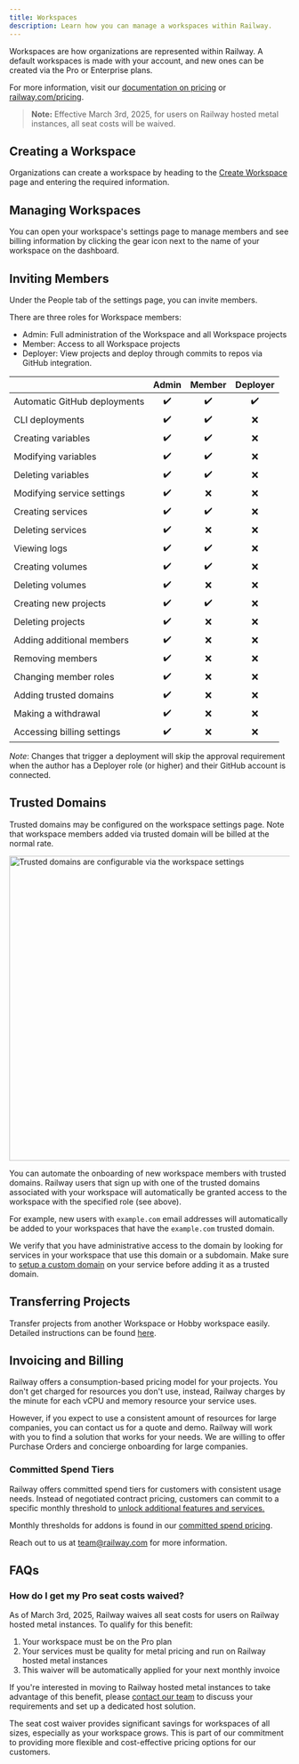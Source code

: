 ```yaml
---
title: Workspaces
description: Learn how you can manage a workspaces within Railway.
---
```


Workspaces are how organizations are represented within Railway. A default workspaces is made with your account, and new ones can be created via the Pro or Enterprise plans.

For more information, visit our [documentation on pricing](/reference/pricing) or <a href="https://railway.com/pricing" target="_blank">railway.com/pricing</a>.

> **Note:** Effective March 3rd, 2025, for users on Railway hosted metal instances, all seat costs will be waived.

## Creating a Workspace

Organizations can create a workspace by heading to the <a href="https://railway.com/new/workspace" target="_blank">Create Workspace</a> page and entering the required information.

## Managing Workspaces

You can open your workspace's settings page to manage members and see billing information by clicking the gear icon next to the name of your workspace on the dashboard.

## Inviting Members

Under the People tab of the settings page, you can invite members.

There are three roles for Workspace members:

- Admin: Full administration of the Workspace and all Workspace projects
- Member: Access to all Workspace projects
- Deployer: View projects and deploy through commits to repos via GitHub integration.

|                              | Admin | Member | Deployer |
| :--------------------------- | :---: | :----: | :------: |
| Automatic GitHub deployments |  ✔️   |   ✔️   |    ✔️    |
| CLI deployments              |  ✔️   |   ✔️   |    ❌    |
| Creating variables           |  ✔️   |   ✔️   |    ❌    |
| Modifying variables          |  ✔️   |   ✔️   |    ❌    |
| Deleting variables           |  ✔️   |   ✔️   |    ❌    |
| Modifying service settings   |  ✔️   |   ❌   |    ❌    |
| Creating services            |  ✔️   |   ✔️   |    ❌    |
| Deleting services            |  ✔️   |   ❌   |    ❌    |
| Viewing logs                 |  ✔️   |   ✔️   |    ❌    |
| Creating volumes             |  ✔️   |   ✔️   |    ❌    |
| Deleting volumes             |  ✔️   |   ❌   |    ❌    |
| Creating new projects        |  ✔️   |   ✔️   |    ❌    |
| Deleting projects            |  ✔️   |   ❌   |    ❌    |
| Adding additional members    |  ✔️   |   ❌   |    ❌    |
| Removing members             |  ✔️   |   ❌   |    ❌    |
| Changing member roles        |  ✔️   |   ❌   |    ❌    |
| Adding trusted domains       |  ✔️   |   ❌   |    ❌    |
| Making a withdrawal          |  ✔️   |   ❌   |    ❌    |
| Accessing billing settings   |  ✔️   |   ❌   |    ❌    |

_Note_: Changes that trigger a deployment will skip the approval requirement when the author has a Deployer role (or higher) and their GitHub account is connected.

## Trusted Domains

Trusted domains may be configured on the workspace settings page. Note that workspace members added via trusted domain will be billed at the normal rate.

<Image 
    src="https://res.cloudinary.com/railway/image/upload/v1733955730/docs/t-d_jbtbm7.png"
    width="1200"
    height="548"
    alt="Trusted domains are configurable via the workspace settings"
/>

You can automate the onboarding of new workspace members with trusted domains. Railway users that sign up with one of the trusted domains associated with your workspace will automatically be granted access to the workspace with the specified role (see above).

For example, new users with `example.com` email addresses will automatically be added to your workspaces that have the `example.com` trusted domain.

We verify that you have administrative access to the domain by looking for services in your workspace that use this domain or a subdomain. Make sure to [setup a custom domain](/guides/public-networking#custom-domains) on your service before adding it as a trusted domain.

## Transferring Projects

Transfer projects from another Workspace or Hobby workspace easily. Detailed instructions can be found [here](/guides/projects#transferring-projects).

## Invoicing and Billing

Railway offers a consumption-based pricing model for your projects. You don't get charged for resources you don't use, instead, Railway charges by the minute for each vCPU and memory resource your service uses.

However, if you expect to use a consistent amount of resources for large companies, you can contact us for a quote and demo. Railway will work with you to find a solution that works for your needs. We are willing to offer Purchase Orders and concierge onboarding for large companies.

### Committed Spend Tiers

Railway offers committed spend tiers for customers with consistent usage needs. Instead of negotiated contract pricing, customers can commit to a specific monthly threshold to [unlock additional features and services.](/reference/pricing/plans#committed-spend-tiers)

Monthly thresholds for addons is found in our [committed spend pricing](/reference/pricing#committed-spend-tiers).

Reach out to us at [team@railway.com](mailto:team@railway.com) for more information.

## FAQs

### How do I get my Pro seat costs waived?

As of March 3rd, 2025, Railway waives all seat costs for users on Railway hosted metal instances. To qualify for this benefit:

1. Your workspace must be on the Pro plan
2. Your services must be quality for metal pricing and run on Railway hosted metal instances
3. This waiver will be automatically applied for your next monthly invoice

If you're interested in moving to Railway hosted metal instances to take advantage of this benefit, please [contact our team](mailto:team@railway.com) to discuss your requirements and set up a dedicated host solution.

The seat cost waiver provides significant savings for workspaces of all sizes, especially as your workspace grows. This is part of our commitment to providing more flexible and cost-effective pricing options for our customers.
